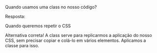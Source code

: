 Quando usamos uma class no nosso código?

Resposta:

Quando queremos repetir o CSS


Alternativa correta! A class serve para replicarmos a aplicação do nosso CSS, sem precisar copiar e colá-lo em vários elementos. Aplicamos a classe para isso.